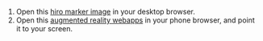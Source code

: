 1. Open this [hiro marker image](./data/images/HIRO.jpg) in your desktop browser.
1. Open this [augmented reality webapps](./three.js/examples/mobile-performance.html) in your phone browser, and point it
to your screen.
